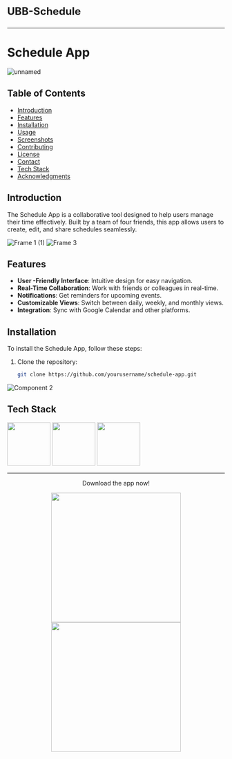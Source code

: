 <p style="font-size: 24px; font-weight: bold;">UBB-Schedule</p>



_____________________________________________________________________________________________________________________________________________________________________________________________________________________
# Schedule App

![unnamed](https://github.com/user-attachments/assets/2561eacc-273d-4958-b08b-6ec82a1b64bf)


## Table of Contents
- [Introduction](#introduction)
- [Features](#features)
- [Installation](#installation)
- [Usage](#usage)
- [Screenshots](#screenshots)
- [Contributing](#contributing)
- [License](#license)
- [Contact](#contact)
- [Tech Stack](#techstack)
- [Acknowledgments](#acknowledgments)

## Introduction
The Schedule App is a collaborative tool designed to help users manage their time effectively. Built by a team of four friends, this app allows users to create, edit, and share schedules seamlessly.

![Frame 1 (1)](https://github.com/user-attachments/assets/9f79b859-1213-4ca2-b1e8-0528ddb8a47a)
![Frame 3](https://github.com/user-attachments/assets/0a6142f6-5ccf-48dc-9afb-e5b1aece60a1)


## Features
- **User -Friendly Interface**: Intuitive design for easy navigation.
- **Real-Time Collaboration**: Work with friends or colleagues in real-time.
- **Notifications**: Get reminders for upcoming events.
- **Customizable Views**: Switch between daily, weekly, and monthly views.
- **Integration**: Sync with Google Calendar and other platforms.

## Installation
To install the Schedule App, follow these steps:
1. Clone the repository:
   ```bash
   git clone https://github.com/yourusername/schedule-app.git
![Component 2](https://github.com/user-attachments/assets/fae3ecbf-07c0-4cdf-810c-54e05292eee6)


## Tech Stack
<p float="left">
  <img src="https://user-images.githubusercontent.com/25181517/183897015-94a058a6-b86e-4e42-a37f-bf92061753e5.png" width="100" />
  <img src="https://user-images.githubusercontent.com/25181517/117201470-f6d56780-adec-11eb-8f7c-e70e376cfd07.png" width="100" /> 
  <img src="https://user-images.githubusercontent.com/25181517/183896128-ec99105a-ec1a-4d85-b08b-1aa1620b2046.png" width="100" />
</p>

_____________________________________________________________________________________________________________________________________________________________________________________________________________________
<p align="center">Download the app now!</p>
<p align="center">
  <img src="https://github.com/user-attachments/assets/0053f7e7-f36b-4813-bf76-024cbb4cbed1" width = "300">
  <img src="https://github.com/user-attachments/assets/71922aac-6d34-433d-a747-75d2e23f0722" width = "300">
</p>

